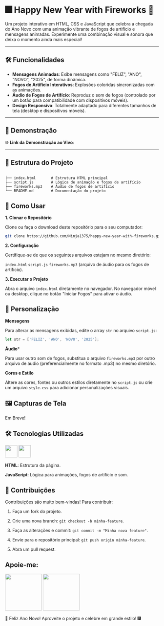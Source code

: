 # 🎆 Happy New Year with Fireworks 🎇

Um projeto interativo em HTML, CSS e JavaScript que celebra a chegada do Ano Novo com uma animação vibrante de fogos de artifício e mensagens animadas. Experimente uma combinação visual e sonora que deixa o momento ainda mais especial!

---

## 🛠️ Funcionalidades

- **Mensagens Animadas**: Exibe mensagens como "FELIZ", "ANO", "NOVO", "2025", de forma dinâmica.
- **Fogos de Artifício Interativos**: Explosões coloridas sincronizadas com as animações.
- **Áudio de Fogos de Artifício**: Reproduz o som de fogos (controlado por um botão para compatibilidade com dispositivos móveis).
- **Design Responsivo**: Totalmente adaptado para diferentes tamanhos de tela (desktop e dispositivos móveis).

---

## 🚀 Demonstração

🌐 **Link da Demonstração ao Vivo**:

---

## 📁 Estrutura do Projeto

```plaintext

├── index.html       # Estrutura HTML principal
├── script.js        # Lógica de animação e fogos de artifício
├── fireworks.mp3    # Áudio de fogos de artifício
└── README.md        # Documentação do projeto
```

## 🔧 Como Usar

**1. Clonar o Repositório**

Clone ou faça o download deste repositório para o seu computador:

   ```bash
   git clone https://github.com/Ninja1375/happy-new-year-with-fireworks.git
   ```
**2. Configuração**

Certifique-se de que os seguintes arquivos estejam no mesmo diretório:

`index.html`
`script.js`
`fireworks.mp3` (arquivo de áudio para os fogos de artifício).

**3. Executar o Projeto**

Abra o arquivo `index.html` diretamente no navegador.
No navegador móvel ou desktop, clique no botão "Iniciar Fogos" para ativar o áudio.

## 🌟 Personalização

**Mensagens**

Para alterar as mensagens exibidas, edite o array `str` no arquivo `script.js`:

   ```javascript
   let str = ['FELIZ', 'ANO', 'NOVO', '2025'];
   ```
**Áudio***

Para usar outro som de fogos, substitua o arquivo ```fireworks.mp3``` por outro arquivo de áudio (preferencialmente no formato .mp3) no mesmo diretório.

**Cores e Estilo**

Altere as cores, fontes ou outros estilos diretamente no `script.js` ou crie um arquivo `style.css` para adicionar personalizações visuais.

## 🖼️ Capturas de Tela

Em Breve!

## 🛠️ Tecnologias Utilizadas

<a href="https://programartudo.blogspot.com/2024/11/html-tudo-o-que-precisa-para-comecar.html" target="_blank"><img loading="lazy" src="https://cdn.jsdelivr.net/gh/devicons/devicon/icons/html5/html5-original.svg" width="40" height="40"/></a> <a href="https://programartudo.blogspot.com/2024/11/javascript-linguagem-dinamica-da-web.html" target="_blank"><img loading="lazy" src="https://cdn.jsdelivr.net/gh/devicons/devicon/icons/javascript/javascript-original.svg" width="40" height="40"/></a>

**HTML**: Estrutura da página.

**JavaScript**: Lógica para animações, fogos de artifício e som.

## 🤝 Contribuições

Contribuições são muito bem-vindas! Para contribuir:

1. Faça um fork do projeto.

2. Crie uma nova branch: `git checkout -b minha-feature`.

3. Faça as alterações e commit: `git commit -m "Minha nova feature"`.

4. Envie para o repositório principal: `git push origin minha-feature`.

5. Abra um pull request.

## Apoie-me:
<a href="https://buymeacoffee.com/antonio13" target="_blank"><img loading="lazy" src="https://img.buymeacoffee.com/button-api/?text=Buy%20me%20a%20coffee&emoji=&slug=seu_nome_de_usuario&button_colour=FFDD00&font_colour=000000&font_family=Cookie&outline_colour=000000&coffee_colour=ffffff" width="120" height="120"></a>  <a href="https://www.paypal.com/donate/?hosted_button_id=DN574F28FYUNG" target="_blank"><img loading="lazy" src="https://upload.wikimedia.org/wikipedia/commons/b/b5/PayPal.svg" width="120" height="120"></a>

🎉 Feliz Ano Novo! Aproveite o projeto e celebre em grande estilo! 🎆
